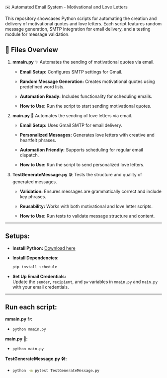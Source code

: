 ✉️ Automated Email System - Motivational and Love Letters

This repository showcases Python scripts for automating the creation and delivery of motivational quotes and love letters. Each script features random message generation, SMTP integration for email delivery, and a testing module for message validation.


## 📁 Files Overview

1. **mmain.py** ✨ Automates the sending of motivational quotes via email.

   - **Email Setup:** Configures SMTP settings for Gmail.  

   - **Random Message Generation:** Creates motivational quotes using predefined word lists.  

   - **Automation Ready:** Includes functionality for scheduling emails.  

   - **How to Use:** Run the script to start sending motivational quotes.

2. **main.py** 💌 Automates the sending of love letters via email.

   - **Email Setup:** Uses Gmail SMTP for email delivery.  

   - **Personalized Messages:** Generates love letters with creative and heartfelt phrases.  

   - **Automation Friendly:** Supports scheduling for regular email dispatch.  

   - **How to Use:** Run the script to send personalized love letters.

3. **TestGenerateMessage.py** 🛠️ Tests the structure and quality of generated messages.

   - **Validation:** Ensures messages are grammatically correct and include key phrases.  

   - **Reusability:** Works with both motivational and love letter scripts.  

   - **How to Use:** Run tests to validate message structure and content.

---

## **Setups:** 

- **Install Python:** [Download here](https://www.python.org/downloads/)  

- **Install Dependencies:**  
  ```bash
  pip install schedule
  ```

- **Set Up Email Credentials:**  
  Update the `sender`, `recipient`, and `pw` variables in `mmain.py` and `main.py` with your email credentials.

---

## **Run each script:**

**mmain.py ✨:**

- ```bash
  python mmain.py
  ```

**main.py 💌:**

- ```bash
  python main.py
  ```

**TestGenerateMessage.py 🛠️:**

- ```bash
  python -m pytest TestGenerateMessage.py
  ```